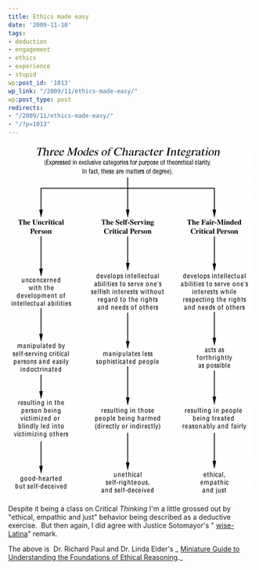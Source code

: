 ```yaml
---
title: Ethics made easy
date: '2009-11-10'
tags:
- deduction
- engagement
- ethics
- experience
- stupid
wp:post_id: '1013'
wp_link: "/2009/11/ethics-made-easy/"
wp:post_type: post
redirects:
- "/2009/11/ethics-made-easy/"
- "/?p=1013"
---
```


[ ![ethical-reasoning](2009-11-10-Ethics-made-easy/ethical-reasoning-500x719.png "ethical-reasoning") ](2009-11-10-Ethics-made-easy/ethical-reasoning.png)

Despite it being a class on Critical _Thinking_ I'm a little grossed out by "ethical, empathic and just" behavior being described as a deductive exercise.  But then again, I did agree with Justice Sotomayor's " [wise-Latina](http://www.cnn.com/2009/POLITICS/06/05/sotomayor.speeches/index.html)" remark.

The above is  Dr. Richard Paul and Dr. Linda Elder's _ [Miniature Guide to Understanding the Foundations of Ethical Reasoning](www.criticalthinking.org/files/SAM-EthicalReasoning20051.pdf)._
